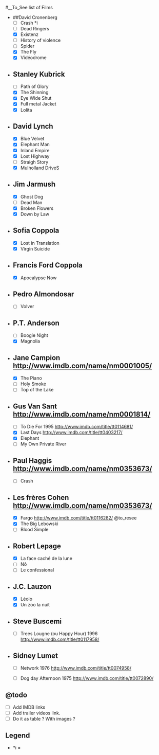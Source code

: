 #__To_See list of Films 
- ##David Cronenberg
	- [ ] Crash *i
	- [ ] Dead Ringers
	- [X] Existenz
	- [ ] History of violence
	- [ ] Spider
	- [X] The Fly
	- [X] Vidéodrome
- ## Stanley Kubrick
	- [ ] Path of Glory
	- [X] The Shinning
	- [X] Eye Wide Shut
	- [X] Full metal Jacket
	- [X] Lolita
- ## David Lynch
	- [X] Blue Velvet
	- [X] Elephant Man
	- [X] Inland Empire
	- [X] Lost Highway
	- [ ] Straigh Story
	- [X] Mulholland DriveS
- ## Jim Jarmush
	- [X] Ghost Dog
	- [ ] Dead Man
	- [X] Broken Flowers
	- [X] Down by Law
- ## Sofia Coppola
	- [X] Lost in Translation
	- [X] Virgin Suicide
- ## Francis Ford Coppola
	- [X] Apocalypse Now
- ## Pedro Almondosar
	- [ ] Volver
- ## P.T. Anderson
	- [ ] Boogie Night
	- [X] Magnolia
- ## Jane Campion http://www.imdb.com/name/nm0001005/
	- [X] The Piano
	- [ ] Holy Smoke
	- [ ] Top of the Lake
- ## Gus Van Sant http://www.imdb.com/name/nm0001814/
	- [ ] To Die For 1995 http://www.imdb.com/title/tt0114681/
	- [X] Last Days http://www.imdb.com/title/tt0403217/
	- [X] Elephant
	- [ ] My Own Private River
- ## Paul Haggis http://www.imdb.com/name/nm0353673/
	- [ ] Crash
- ## Les frères Cohen http://www.imdb.com/name/nm0353673/
	- [X] Fargo http://www.imdb.com/title/tt0116282/ @to_resee
	- [X] The Big Lebowski
	- [ ] Blood Simple
- ## Robert Lepage
	- [X] La face caché de la lune
	- [ ] Nô
	- [ ] Le confessional
- ## J.C. Lauzon
	- [X] Léolo
	- [X] Un zoo la nuit
- ## Steve Buscemi
	- [ ] Trees Lougne (ou Happy Hour) 1996 http://www.imdb.com/title/tt0117958/
- ## Sidney Lumet
	- [ ] Network 1976 http://www.imdb.com/title/tt0074958/
	- [ ] Dog day Afternoon 1975 http://www.imdb.com/title/tt0072890/



## @todo
- [ ] Add IMDB links
- [ ] Add trailer videos link.
- [ ] Do it as table ? With images ?

## Legend
- *i = 